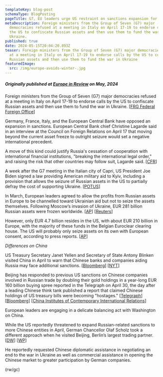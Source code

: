 ```yaml
---
templateKey: blog-post
schemaType: BlogPosting
pageTitle: G7, EU leaders urge US restraint on sanctions expansion for Russia, China
metaDescription: Foreign ministers from the Group of Seven (G7) major
  democracies refused at a meeting in Italy on April 17-19 to endorse calls by
  the US to confiscate Russian assets and then use them to fund the war in
  Ukraine.
published: true
date: 2024-05-15T20:04:20.893Z
teaser: Foreign ministers from the Group of Seven (G7) major democracies refused
  at a meeting in Italy on April 17-19 to endorse calls by the US to confiscate
  Russian assets and then use them to fund the war in Ukraine
featuredImage:
  src: /img/europe-avoids-winter-.jpg
---
```

##### *Originally published at [Europe in Review](https://email.cpg-online.de/t/d-D7F3B5605FA0BD852540EF23F30FEDED) on May, 2024*

Foreign ministers from the Group of Seven (G7) major democracies refused at a meeting in Italy on April 17-19 to endorse calls by the US to confiscate Russian assets and then use them to fund the war in Ukraine. [[FRG Federal Foreign Office](https://email.cpg-online.de/t/d-l-ejhddyd-l-bj/)]

Germany, France, Italy, and the European Central Bank have opposed an expansion in sanctions. European Central Bank chief Christine Lagarde said in an interview at the Council on Foreign Relations on April 17 that moving beyond the current asset freeze to outright seizure would set a negative international precedent.

A move of this kind could justify Russia's cessation of cooperation with international financial institutions, "breaking the international legal order," and raising the risk that other countries may follow suit, Lagarde said. [[CFR](https://email.cpg-online.de/t/d-l-ejhddyd-l-bt/)]

A week after the G7 meeting in the Italian city of Capri, US President Joe Biden signed a law providing American military aid to Kyiv, including a provision that allows the seizure of Russian assets in the US to partially defray the cost of supporting Ukraine. [[POTUS](https://email.cpg-online.de/t/d-l-ejhddyd-l-bi/)]

In March, European leaders agreed to allow the profits from Russian assets in Europe to be channelled toward Ukrainian aid but not to seize the assets themselves. Following Moscow’s invasion of Ukraine, EUR 281 billion Russian assets were frozen worldwide. [[AP](https://email.cpg-online.de/t/d-l-ejhddyd-l-bd/)] [[Reuters](https://email.cpg-online.de/t/d-l-ejhddyd-l-bh/)]

However, only EUR 4.7 billion resides in the US, with about EUR 210 billion in Europe, with the majority of these funds in the Belgian Euroclear clearing house. The US will probably only seize assets on its own with European consent, according to press reports. [[AP](https://email.cpg-online.de/t/d-l-ejhddyd-l-bk/)]

*Differences on China*

US Treasury Secretary Janet Yellen and Secretary of State Antony Blinken visited China in April to warn that Chinese banks and companies aiding Russia may face additional sanctions. [[Bloomberg](https://email.cpg-online.de/t/d-l-ejhddyd-l-bu/)] [[NYT](https://email.cpg-online.de/t/d-l-ejhddyd-l-nl/)]

Beijing has responded to previous US sanctions on Chinese companies involved in Russian trade by doubling their gold holdings in a year-long EUR 160 billion buying spree reported in the Telegraph on April 30, the day after a leading Chinese think tank published a report that claimed Chinese holdings of US treasury bills were becoming "hostages." [[Telegraph](https://email.cpg-online.de/t/d-l-ejhddyd-l-nr/)] [[Bloomberg](https://email.cpg-online.de/t/d-l-ejhddyd-l-ny/)] [[China Institutes of Contemporary International Relations](https://email.cpg-online.de/t/d-l-ejhddyd-l-nj/)]

European leaders are engaging in a delicate balancing act with Washington on China.

While the US reportedly threatened to expand Russian-related sanctions to more Chinese entities in April, German Chancellor Olaf Scholz took a different approach when he visited Beijing, Berlin’s largest trading partner. [[DW](https://email.cpg-online.de/t/d-l-ejhddyd-l-nt/)] [[WP](https://email.cpg-online.de/t/d-l-ejhddyd-l-ni/)]

He reportedly requested Chinese diplomatic assistance in negotiating an end to the war in Ukraine as well as commercial assistance in opening the Chinese market to greater participation by German companies.

(rw/gc)